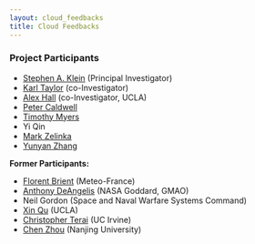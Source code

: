 ```yaml
--- 
layout: cloud_feedbacks 
title: Cloud Feedbacks 
---
```


### Project Participants ###

* [Stephen A. Klein](https://pls.llnl.gov/people/staff-bios/aeed/klein-s) (Principal Investigator) 
* [Karl Taylor](https://pcmdi.llnl.gov/staff/taylor/karlcv.html) (co-Investigator) 
* [Alex Hall](http://www.atmos.ucla.edu/csrl/) (co-Investigator, UCLA) 
* [Peter Caldwell](https://pcmdi.llnl.gov/staff/caldwell/index.html) 
* [Timothy Myers](https://sites.google.com/site/myerstimothy/) 
* Yi Qin
* [Mark Zelinka](https://markdzelinka.wordpress.com/) 
* [Yunyan Zhang](https://pls.llnl.gov/people/staff-bios/aeed/zhang-y) 

**Former Participants:**

* [Florent Brient](https://climate-dynamics.org/people/florent-brient/) (Meteo-France) 
* [Anthony DeAngelis](https://scholar.google.com/citations?user=pzDevCsAAAAJ&hl=en) (NASA Goddard, GMAO) 
* Neil Gordon (Space and Naval Warfare Systems Command) 
* [Xin Qu](https://scholar.google.com/citations?user=48Cp-LoAAAAJ&hl=en) (UCLA)
* [Christopher Terai](https://sites.google.com/site/christeraiatmos/) (UC Irvine) 
* [Chen Zhou](https://scholar.google.com/citations?user=Ot_6YukAAAAJ&hl=en) (Nanjing University)
